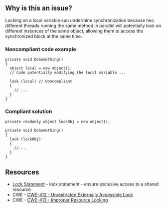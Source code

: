 ## Why is this an issue?

Locking on a local variable can undermine synchronization because two different threads running the same method in parallel will potentially lock
on different instances of the same object, allowing them to access the synchronized block at the same time.

### Noncompliant code example

    private void DoSomething()
    {
      object local = new object();
      // Code potentially modifying the local variable ...
    
      lock (local) // Noncompliant
      {
        // ...
      }
    }

### Compliant solution

    private readonly object lockObj = new object();
    
    private void DoSomething()
    {
      lock (lockObj)
      {
        //...
      }
    }

## Resources

- [Lock Statement](https://learn.microsoft.com/en-us/dotnet/csharp/language-reference/statements/lock) - lock statement - ensure
  exclusive access to a shared resource
- CWE - [CWE-412 - Unrestricted Externally Accessible Lock](https://cwe.mitre.org/data/definitions/412)
- CWE - [CWE-413 - Improper Resource Locking](https://cwe.mitre.org/data/definitions/413)